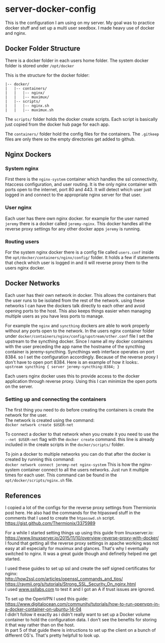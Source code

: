 # server-docker-config
This is the configuration I am using on my server. My goal was to practice docker stuff and set up a multi user seedbox. I made heavy use of docker and nginx.

## Docker Folder Structure
There is a docker folder in each users home folder. The system docker folder is stored under `/opt/docker`

This is the structure for the docker folder:
```
|-- docker/
|   |-- containers/
|   |   |-- nginx/
|   |   |-- muximux/
|   |-- scripts/
|   |   |-- nginx.sh
|   |   |-- muximux.sh
```

The `scripts/` folder holds the docker create scripts. Each script is basically just copied from the docker hub page for each app.

The `containers/` folder hold the config files for the containers. The `.gitkeep` files are only there so the empty directories get added to github.

## Nginx Dockers
### System nginx
First there is the `nginx-system` container which handles the ssl connectivity, htaccess configuration, and user routing. It is the only nginx container with ports open to the internet, port 80 and 443. It will detect which user just logged in and connect to the appropriate nginx server for that user.

### User nginx
Each user has there own nginx docker. for example for the user named `jeremy` there is a docker called `jeremy-nginx`.
This docker handles all the reverse proxy settings for any other docker apps `jeremy` is running.

### Routing users
For the system nginx docker there is a config file called `users.conf` inside the `opt/docker/containers/nginx/config/` folder. It holds a few if statements that check which user is logged in and it will reverse proxy them to the users nginx docker.

## Docker Networks
Each user has their own network in docker. This allows the containers that the user runs to be isolated from the rest of the network. using these networks I can have the dockers talk directly to each other and avoid opening ports to the host. This also keeps things easier when managing multiple users as you have less ports to manage.

For example the `nginx` and `syncthing` dockers are able to work properly without any ports open to the network. In the users nginx container folder under `docker/containers/nginx/config/upstream/other.conf` file I set the upstream to the syncthing docker. Since I name all my docker containers with the user preceding the app name the hostname of the syncthing container is jeremy-syncthing. Syncthings web interface operates on port 8384. so I set the configuration accordingly. Because of the reverse proxy I don't have to open port 8384.
Here is an example of how it looks:. </br>
`
upstream syncthing {
    server jeremy-syncthing:8384;
}
`

Each users nginx docker uses this to provide access to the docker application through reverse proxy. Using this I can minimize the open ports on the server.

### Setting up and connecting the containers
The first thing you need to do before creating the containers is create the network for the user.<br/>
The network is created using the command:<br/>
`docker network create $USER-net`

To connect a docker to that network when you create it you need to use the `--net $USER-net` flag with the `docker create` command. this line is already included in the create scripts in the `docker/scripts/` folder.

To join a docker to multiple networks you can do that after the docker is created by running this command:<br/>
`docker network connect jeremy-net nginx-system`
This is how the nginx-system container connect to all the users networks. Just run it multiple times for each user. This command can be found in the `opt/docker/scripts/nginx.sh` file.


## References
I copied a lot of the configs for the reverse proxy settings from Thermionix post here. He also had the commands for the htpasswd stuff in the comments that I used to create the `htpasswd.sh` script.<br/>
https://gist.github.com/Thermionix/3375989<br/>

For a while I started setting things up using this guide from linuxserver.io:<br/>
https://www.linuxserver.io/2015/11/10/overview-reverse-proxy-with-docker/<br/>
I found that getting all the reverse proxy settings in apache working was not easy at all especially for muximux and glances. That's why I eventually switched to nginx. It was a great guide though and definetly helped me get started.


I used these guides to set up ssl and create the self signed certificates for nginx:<br/>
http://how2ssl.com/articles/openssl_commands_and_tips/<br/>
https://raymii.org/s/tutorials/Strong_SSL_Security_On_nginx.html<br/>
I used www.ssllabs.com to test it and I got an A if trust issues are ignored.


To set up the OpenVPN I used this guide: <br/>
https://www.digitalocean.com/community/tutorials/how-to-run-openvpn-in-a-docker-container-on-ubuntu-14-04<br/>
I didn't follow it exactly as i didn't really want to set up a Docker volume container to hold the configuration data. I don't see the benefits for storing it that way rather than on the host.<br/>
In part 5 of that guide there is intructions to set up the client on a bunch of different OS's. That's pretty helpfull to look up.
